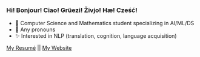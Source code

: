 ### Hi! Bonjour! Ciao! Grüezi! Živjo! Hæ! Cześć!
- 🧡 Computer Science and Mathematics student specializing in AI/ML/DS
- 👾 Any pronouns
- ✨ Interested in NLP (translation, cognition, language acquisition)

[My Resumé](https://sunyshore.github.io/resume/Mercy_Doan_Resume.pdf) || [My Website](https://sunyshore.github.io/prof-site/)

<!--
**sunyshore/sunyshore** is a ✨ _special_ ✨ repository because its `README.md` (this file) appears on your GitHub profile.

Here are some ideas to get you started:

- 🔭 I’m currently working on ...
- 🌱 I’m currently learning ...
- 👯 I’m looking to collaborate on ...
- 🤔 I’m looking for help with ...
- 💬 Ask me about ...
- 📫 How to reach me: ...
- 😄 Pronouns: ...
- ⚡ Fun fact: ...
-->

